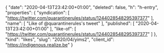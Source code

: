 {
  "date": "2020-04-13T23:42:00+01:00",
  "deleted": false,
  "h": "h-entry",
  "properties": {
    "syndication": [
      "https://twitter.com/quarantinerules/status/1244028548295397377"
    ],
    "name": [
      "Like of @quarantinerules's tweet"
    ],
    "published": [
      "2020-04-13T23:42:00+01:00"
    ],
    "like-of": [
      "https://twitter.com/quarantinerules/status/1244028548295397377"
    ]
  },
  "kind": "likes",
  "slug": "2020/04/yims2",
  "client_id": "https://indigenous.realize.be"
}
